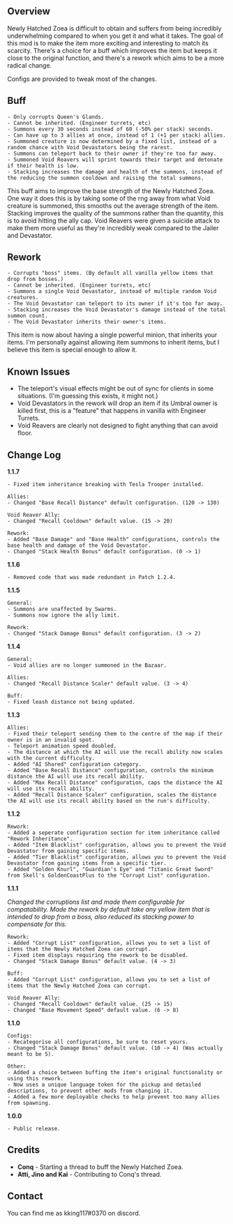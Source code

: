 ## Overview

Newly Hatched Zoea is difficult to obtain and suffers from being incredibly underwhelming compared to when you get it and what it takes.
The goal of this mod is to make the item more exciting and interesting to match its scarcity.
There's a choice for a buff which improves the item but keeps it close to the original function, and there's a rework which aims to be a more radical change.

Configs are provided to tweak most of the changes.

## Buff

```
- Only corrupts Queen's Glands.
- Cannot be inherited. (Engineer turrets, etc)
- Summons every 30 seconds instead of 60 (-50% per stack) seconds.
- Can have up to 3 allies at once, instead of 1 (+1 per stack) allies.
- Summoned creature is now determined by a fixed list, instead of a random chance with Void Devastators being the rarest.
- Summons can teleport back to their owner if they're too far away.
- Summoned Void Reavers will sprint towards their target and detonate if their health is low.
- Stacking increases the damage and health of the summons, instead of the reducing the summon cooldown and raising the total summons.
```

This buff aims to improve the base strength of the Newly Hatched Zoea.
One way it does this is by taking some of the rng away from what Void creature is summoned, this smooths out the average strength of the item.
Stacking improves the quality of the summons rather than the quantity, this is to avoid hitting the ally cap.
Void Reavers were given a suicide attack to make them more useful as they're incredibly weak compared to the Jailer and Devastator.

## Rework

```
- Corrupts "boss" items. (By default all vanilla yellow items that drop from bosses.)
- Cannot be inherited. (Engineer turrets, etc)
- Summons a single Void Devastator, instead of multiple random Void creatures.
- The Void Devastator can teleport to its owner if it's too far away.
- Stacking increases the Void Devastator's damage instead of the total summon count.
- The Void Devastator inherits their owner's items.
```

This item is now about having a single powerful minion, that inherits your items.
I'm personally against allowing item summons to inherit items, but I believe this item is special enough to allow it.

## Known Issues

- The teleport's visual effects might be out of sync for clients in some situations. (I'm guessing this exists, it might not.)
- Void Devastators in the rework will drop an item if its Umbral owner is killed first, this is a "feature" that happens in vanilla with Engineer Turrets.
- Void Reavers are clearly not designed to fight anything that can avoid floor.

## Change Log

**1.1.7**

```
- Fixed item inheritance breaking with Tesla Trooper installed.

Allies:
- Changed "Base Recall Distance" default configuration. (120 -> 130)

Void Reaver Ally:
- Changed "Recall Cooldown" default value. (15 -> 20)

Rework:
- Added "Base Damage" and "Base Health" configurations, controls the base health and damage of the Void Devastator.
- Changed "Stack Health Bonus" default configuration. (0 -> 1)
```

**1.1.6**

```
- Removed code that was made redundant in Patch 1.2.4.
```

**1.1.5**

```
General:
- Summons are unaffected by Swarms.
- Summons now ignore the ally limit.

Rework:
- Changed "Stack Damage Bonus" default configuration. (3 -> 2)
```

**1.1.4**

```
General:
- Void allies are no longer summoned in the Bazaar.

Allies:
- Changed "Recall Distance Scaler" default value. (3 -> 4)

Buff:
- Fixed leash distance not being updated.
```

**1.1.3**

```
Allies:
- Fixed their teleport sending them to the centre of the map if their owner is in an invalid spot.
- Teleport animation speed doubled.
- The distance at which the AI will use the recall ability now scales with the current difficulty.
- Added "AI Shared" configuration category.
- Added "Base Recall Distance" configuration, controls the minimum distance the AI will use its recall ability.
- Added "Max Recall Distance" configuration, caps the distance the AI will use its recall ability.
- Added "Recall Distance Scaler" configuration, scales the distance the AI will use its recall ability based on the run's difficulty.
```

**1.1.2**

```
Rework:
- Added a seperate configuration section for item inheritance called "Rework Inheritance".
- Added "Item Blacklist" configuration, allows you to prevent the Void Devastator from gaining specific items.
- Added "Tier Blacklist" configuration, allows you to prevent the Void Devastator from gaining items from a specific tier.
- Added "Golden Knurl", "Guardian's Eye" and "Titanic Great Sword" from Skell's GoldenCoastPlus to the "Corrupt List" configuration.
```

**1.1.1**

_Changed the corruptions list and made them configurable for compatability. Made the rework by default take any yellow item that is intended to drop from a boss, also reduced its stacking power to compensate for this._

```
Rework:
- Added "Corrupt List" configuration, allows you to set a list of items that the Newly Hatched Zoea can corrupt.
- Fixed item displays requiring the rework to be disabled.
- Changed "Stack Damage Bonus" default value. (4 -> 3)

Buff:
- Added "Corrupt List" configuration, allows you to set a list of items that the Newly Hatched Zoea can corrupt.

Void Reaver Ally:
- Changed "Recall Cooldown" default value. (25 -> 15)
- Changed "Base Movement Speed" default value. (6 -> 8)
```

**1.1.0**

```
Configs:
- Recategorise all configurations, be sure to reset yours.
- Changed "Stack Damage Bonus" default value. (10 -> 4) (Was actually meant to be 5).

Other:
- Added a choice between buffing the item's original functionality or using this rework.
- Now uses a unique language token for the pickup and detailed descriptions, to prevent other mods from changing it.
- Added a few more deployable checks to help prevent too many allies from spawning.
```

**1.0.0**

````
- Public release.
````

## Credits

* **Conq** - Starting a thread to buff the Newly Hatched Zoea.
* **Atti, Jino and Kai** - Contributing to Conq's thread.

## Contact

You can find me as kking117#0370 on discord.